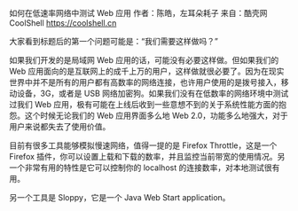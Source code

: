 如何在低速率网络中测试 Web 应用
作者：陈皓，左耳朵耗子
来自：酷壳网 CoolShell https://coolshell.cn

大家看到标题后的第一个问题可能是：“我们需要这样做吗？”

如果我们开发的是局域网 Web 应用的话，可能没有必要这样做。但如果我们的 Web 应用面向的是互联网上的成千上万的用户，这样做就很必要了。因为在现实世界中并不是所有的用户都有高数率的网络连接，也许用户使用的是拨号接入，移动设备，3G，或者是 USB 网络加密狗。如果我们没有在低数率的网络环境中测试过我们 Web 应用，极有可能在上线后收到一些意想不到的关于系统性能方面的抱怨。这个时候无论我们的 Web 应用界面多么地 Web 2.0，功能多么地强大，对于用户来说都失去了使用价值。

目前有很多工具能够模拟慢速网络，值得一提的是 Firefox Throttle，这是一个 Firefox 插件，你可以设置上载和下载的数率，并且监控当前带宽的使用情况。另一个非常有用的特性是它可以控制你的 localhost 的连接数率，对本地测试很有用。

另一个工具是 Sloppy，它是一个 Java Web Start application。